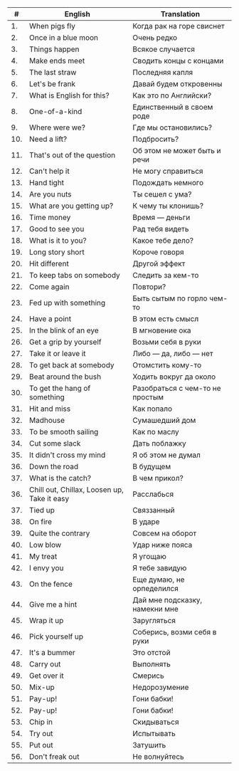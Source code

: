 | # | English | Translation |
|---|---|---|
| 1. | When pigs fly | Когда рак на горе свиснет |
| 2. | Once in a blue moon | Очень редко |
| 3. | Things happen | Всякое случается |
| 4. | Make ends meet | Сводить концы с концами |
| 5. | The last straw | Последняя капля |
| 6. | Let's be frank | Давай будем откровенны |
| 7. | What is English for this? | Как это по Английски? |
| 8. | One-of-a-kind | Единственный в своем роде |
| 9. | Where were we? | Где мы остановились? |
| 10. | Need a lift? | Подбросить? |
| 11. | That's out of the question | Об этом не может быть и речи |
| 12. | Can't help it | Не могу справиться |
| 13. | Hand tight | Подождать немного |
| 14. | Are you nuts | Ты сешел с ума? |
| 15. | What are you getting up? | К чему ты клонишь? |
| 16. | Time money | Время — деньги |
| 17. | Good to see you | Рад тебя видеть |
| 18. | What is it to you? | Какое тебе дело? |
| 19. | Long story short | Короче говоря |
| 20. | Hit different | Другой эффект |
| 21. | To keep tabs on somebody| Следить за кем-то |
| 22. | Come again | Повтори? |
| 23. | Fed up with something | Быть сытым по горло чем-то |
| 24. | Have a point | В этом есть смысл |
| 25. | In the blink of an eye | В мгновение ока |
| 26. | Get a grip by yourself | Возьми себя в руки |
| 27. | Take it or leave it | Либо — да, либо — нет |
| 28. | To get back at somebody | Отомстить кому-то |
| 29. | Beat around the bush | Ходить вокруг да около |
| 30. | To get the hang of something | Разобраться с чем-то не простым |
| 31. | Hit and miss | Как попало |
| 32. | Madhouse | Сумашедший дом |
| 33. | To be smooth sailing | Как по маслу |
| 34. | Cut some slack | Дать поблажку |
| 35. | It didn't cross my mind | Я об этом не думал |
| 36. | Down the road | В будущем |
| 37. | What is the catch? | В чем прикол? |
| 36. | Chill out, Chillax, Loosen up, Take it easy | Расслабься |
| 37. | Tied up | Связзанный |
| 38. | On fire | В ударе |
| 39. | Quite the contrary | Совсем на оборот |
| 40. | Low blow | Удар ниже пояса |
| 41. | My treat | Я угощаю |
| 42. | I envy you | Я тебе завидую |
| 43. | On the fence | Еще думаю, не орпеделился |
| 44. | Give me a hint | Дай мне подсказку, намекни мне |
| 45. | Wrap it up | Заругляться |
| 46. | Pick yourself up | Соберись, возми себя в руки |
| 47. | It's a bummer | Это отстой |
| 48. | Carry out | Выполнять |
| 49. | Get over it | Смерись |
| 50. | Mix-up | Недорозумение |
| 51. | Pay-up! | Гони бабки! |
| 52. | Pay-up! | Гони бабки! |
| 53. | Chip in | Скидываться |
| 54. | Try out | Испытывать |
| 55. | Put out | Затушить |
| 56. | Don't freak out | Не волнуйтесь |
